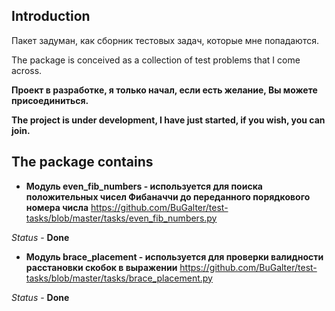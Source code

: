 ## Introduction

Пакет задуман, как сборник тестовых задач, которые мне попадаются.

The package is conceived as a collection of test problems that I come across.

**Проект в разработке, я только начал, если есть желание, Вы можете присоединиться.**

**The project is under development, I have just started, if you wish, you can join.**

## The package contains

* **Модуль even_fib_numbers - используется для поиска положительных чисел
Фибаначчи до переданного порядкового номера числа** 
https://github.com/BuGalter/test-tasks/blob/master/tasks/even_fib_numbers.py

*Status* - **Done**

* **Модуль brace_placement - используется для проверки валидности расстановки скобок в выражении**
https://github.com/BuGalter/test-tasks/blob/master/tasks/brace_placement.py

*Status* - **Done**